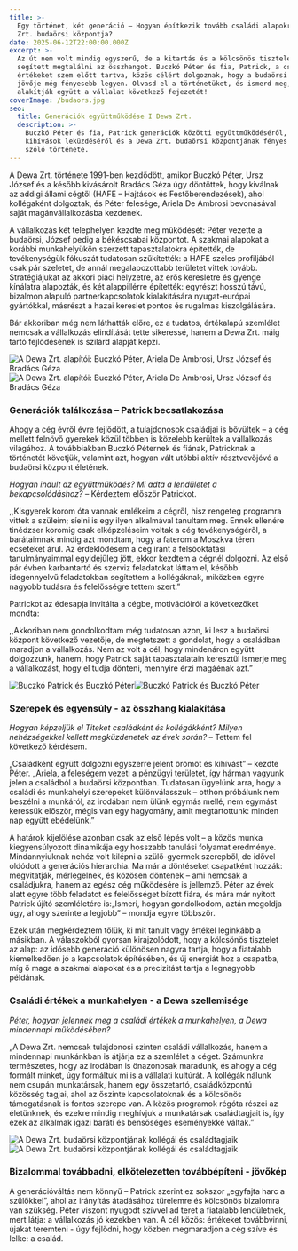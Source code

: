 ```yaml
---
title: >-
  Egy történet, két generáció – Hogyan építkezik tovább családi alapokra a Dewa
  Zrt. budaörsi központja?
date: 2025-06-12T22:00:00.000Z
excerpt: >-
  Az út nem volt mindig egyszerű, de a kitartás és a kölcsönös tisztelet
  segített megtalálni az összhangot. Buczkó Péter és fia, Patrick, a családi
  értékeket szem előtt tartva, közös célért dolgoznak, hogy a budaörsi központ
  jövője még fényesebb legyen. Olvasd el a történetüket, és ismerd meg, hogyan
  alakítják együtt a vállalat következő fejezetét!
coverImage: /budaors.jpg
seo:
  title: Generációk együttműködése I Dewa Zrt.
  description: >-
    Buczkó Péter és fia, Patrick generációk közötti együttműködéséről, a
    kihívások leküzdéséről és a Dewa Zrt. budaörsi központjának fényes jövőjéről
    szóló története.
---
```


A Dewa Zrt. története 1991-ben kezdődött, amikor Buczkó Péter, Ursz József és a később kivásárolt Bradács Géza úgy döntöttek, hogy kiválnak az addigi állami cégtől (HAFE – Hajtások és Festőberendezések), ahol kollégaként dolgoztak, és Péter felesége, Ariela De Ambrosi bevonásával saját magánvállalkozásba kezdenek.

A vállalkozás két telephelyen kezdte meg működését: Péter vezette a budaörsi, József pedig a békéscsabai központot. A szakmai alapokat a korábbi munkahelyükön szerzett tapasztalatokra építették, de tevékenységük fókuszát tudatosan szűkítették: a HAFE széles profiljából csak pár szeletet, de annál megalapozottabb területet vittek tovább. Stratégiájukat az akkori piaci helyzetre, az erős keresletre és gyenge kínálatra alapozták, és két alappillérre építették: egyrészt hosszú távú, bizalmon alapuló partnerkapcsolatok kialakítására nyugat-európai gyártókkal, másrészt a hazai kereslet pontos és rugalmas kiszolgálására.

Bár akkoriban még nem láthatták előre, ez a tudatos, értékalapú szemlélet nemcsak a vállalkozás elindítását tette sikeressé, hanem a Dewa Zrt. máig tartó fejlődésének is szilárd alapját képzi.

![A Dewa Zrt. alapítói: Buczkó Péter, Ariela De Ambrosi, Ursz József és Bradács Géza](/alapitas.jpg "A Dewa Zrt. alapítói: Buczkó Péter, Ariela De Ambrosi, Ursz József és Bradács Géza")![A Dewa Zrt. alapítói: Buczkó Péter, Ariela De Ambrosi, Ursz József és Bradács Géza](/alapitas.jpg "A Dewa Zrt. alapítói: Buczkó Péter, Ariela De Ambrosi, Ursz József és Bradács Géza")

### **Generációk találkozása – Patrick becsatlakozása**

Ahogy a cég évről évre fejlődött, a tulajdonosok családjai is bővültek – a cég mellett felnövő gyerekek közül többen is közelebb kerültek a vállalkozás világához. A továbbiakban Buczkó Péternek és fiának, Patricknak a történetét követjük, valamint azt, hogyan vált utóbbi aktív résztvevőjévé a budaörsi központ életének.

*Hogyan indult az együttműködés? Mi adta a lendületet a bekapcsolódáshoz?* – Kérdeztem először Patrickot.

,,Kisgyerek korom óta vannak emlékeim a cégről, hisz rengeteg programra vittek a szüleim; síelni is egy ilyen alkalmával tanultam meg. Ennek ellenére tinédzser koromig csak elképzeléseim voltak a cég tevékenységéről, a barátaimnak mindig azt mondtam, hogy a faterom a Moszkva téren ecseteket árul. Az érdeklődésem a cég iránt a felsőoktatási tanulmányaimmal egyidejűleg jött, ekkor kezdtem a cégnél dolgozni. Az első pár évben karbantartó és szerviz feladatokat láttam el, később idegennyelvű feladatokban segítettem a kollégáknak, miközben egyre nagyobb tudásra és felelősségre tettem szert.”

Patrickot az édesapja invitálta a cégbe, motivációiról a következőket mondta:

,,Akkoriban nem gondolkodtam még tudatosan azon, ki lesz a budaörsi központ következő vezetője, de megtetszett a gondolat, hogy a családban maradjon a vállalkozás. Nem az volt a cél, hogy mindenáron együtt dolgozzunk, hanem, hogy Patrick saját tapasztalatain keresztül ismerje meg a vállalkozást, hogy el tudja dönteni, mennyire érzi magáénak azt.”

![Buczkó Patrick és Buczkó Péter](/Buczko_Peter_es_Patrick.jpg "Buczkó Patrick és Buczkó Péter")![Buczkó Patrick és Buczkó Péter](/Buczko_Peter_es_Patrick.jpg "Buczkó Patrick és Buczkó Péter")

### **Szerepek és egyensúly - az összhang kialakítása**

*Hogyan képzeljük el Titeket családként és kollégákként? Milyen nehézségekkel kellett megküzdenetek az évek során?* – Tettem fel következő kérdésem.

„Családként együtt dolgozni egyszerre jelent örömöt és kihívást” – kezdte Péter. „Ariela, a feleségem vezeti a pénzügyi területet, így hárman vagyunk jelen a családból a budaörsi központban. Tudatosan ügyelünk arra, hogy a családi és munkahelyi szerepeket különválasszuk – otthon próbálunk nem beszélni a munkáról, az
irodában nem ülünk egymás mellé, nem egymást keressük először, mégis van egy hagyomány, amit megtartottunk: minden nap együtt ebédelünk.”

A határok kijelölése azonban csak az első lépés volt – a közös munka kiegyensúlyozott dinamikája egy hosszabb tanulási folyamat eredménye. Mindannyiuknak nehéz volt kilépni a szülő-gyermek szerepből, de idővel oldódott a generációs hierarchia. Ma már a döntéseket csapatként hozzák: megvitatják, mérlegelnek, és közösen döntenek – ami nemcsak a családjukra, hanem az egész cég működésére is jellemző. Péter az évek alatt egyre több feladatot és felelősséget bízott fiára, és mára már nyitott Patrick újító szemléletére is:„Ismeri, hogyan gondolkodom, aztán megoldja úgy, ahogy szerinte a legjobb” – mondja egyre
többször.

Ezek után megkérdeztem tőlük, ki mit tanult vagy értékel leginkább a másikban. A válaszokból gyorsan kirajzolódott, hogy a kölcsönös tisztelet az alap: az idősebb generáció különösen nagyra tartja, hogy a fiatalabb kiemelkedően jó a kapcsolatok építésében, és új energiát hoz a csapatba, míg ő maga a szakmai
alapokat és a precizitást tartja a legnagyobb példának.

### **Családi értékek a munkahelyen - a Dewa szellemisége**

*Péter, hogyan jelennek meg a családi értékek a munkahelyen, a Dewa mindennapi működésében?*

„A Dewa Zrt. nemcsak tulajdonosi szinten családi vállalkozás, hanem a mindennapi munkánkban is átjárja ez a szemlélet a céget. Számunkra természetes, hogy az irodában is önazonosak maradunk, és ahogy a cég formált minket, úgy formáltuk mi is a vállalati kultúrát. A kollégák nálunk nem csupán munkatársak, hanem egy összetartó, családközpontú közösség tagjai, ahol az őszinte kapcsolatoknak és a kölcsönös támogatásnak is fontos szerepe van. A közös programok régóta részei az életünknek, és ezekre mindig meghívjuk a munkatársak családtagjait is, így ezek az alkalmak igazi baráti és bensőséges eseményekké váltak.”

![A Dewa Zrt. budaörsi központjának kollégái és családtagjaik](/csoportkep.jpeg "A Dewa Zrt. budaörsi központjának kollégái és családtagjaik")![A Dewa Zrt. budaörsi központjának kollégái és családtagjaik](/csoportkep.jpeg "A Dewa Zrt. budaörsi központjának kollégái és családtagjaik")

### **Bizalommal továbbadni, elkötelezetten továbbépíteni - jövőkép**

A generációváltás nem könnyű – Patrick szerint ez sokszor „egyfajta harc a szülőkkel”, ahol az irányítás átadásához türelemre és kölcsönös bizalomra van szükség. Péter viszont nyugodt szívvel ad teret a fiatalabb lendületnek, mert látja: a vállalkozás jó kezekben van. A cél közös: értékeket továbbvinni, újakat teremteni - úgy fejlődni, hogy közben megmaradjon a cég szíve és lelke: a család.
